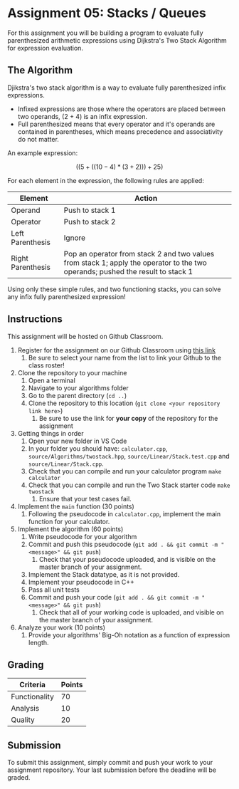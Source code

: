 # Assignment 05: Stacks / Queues  

For this assignment you will be building a program to evaluate fully parenthesized arithmetic expressions using Dijkstra's Two Stack Algorithm for expression evaluation.

## The Algorithm

Djikstra's two stack algorithm is a way to evaluate fully parenthesized infix expressions.

- Infixed expressions are those where the operators are placed between two operands, (2 + 4) is an infix expression.
- Full parenthesized means that every operator and it's operands are contained in parentheses, which means precedence and associativity do not matter.

An example expression:

$$((5 + ((10 - 4) * (3 + 2))) + 25)$$

For each element in the expression, the following rules are applied:

| Element           | Action                                                                                                                         |
| ----------------- | ------------------------------------------------------------------------------------------------------------------------------ |
| Operand           | Push to stack 1                                                                                                                |
| Operator          | Push to stack 2                                                                                                                |
| Left Parenthesis  | Ignore                                                                                                                         |
| Right Parenthesis | Pop an operator from stack 2 and two values from stack 1; apply the operator to the two operands; pushed the result to stack 1 |

Using only these simple rules, and two functioning stacks, you can solve any infix fully parenthesized expression!

## Instructions

This assignment will be hosted on Github Classroom.

1. Register for the assignment on our Github Classroom using [this link](https://classroom.github.com/a/jQi18jXV)
   1. Be sure to select your name from the list to link your Github to the class roster!
2. Clone the repository to your machine
   1. Open a terminal
   2. Navigate to your algorithms folder
   3. Go to the parent directory (`cd ..`)
   4. Clone the repository to this location (`git clone <your repository link here>`)
      1. Be sure to use the link for **your copy** of the repository for the assignment
3. Getting things in order
   1. Open your new folder in VS Code
   2. In your folder you should have: `calculator.cpp`, `source/Algorithms/twostack.hpp`, `source/Linear/Stack.test.cpp` and `source/Linear/Stack.cpp`.
   3. Check that you can compile and run your calculator program `make calculator`
   4. Check that you can compile and run the Two Stack starter code `make twostack`
      1. Ensure that your test cases fail.
4. Implement the `main` function (30 points)
   1. Following the pseudocode in `calculator.cpp`, implement the main function for your calculator.
5. Implement the algorithm (60 points)
   1. Write pseudocode for your algorithm
   2. Commit and push this pseudocode (`git add . && git commit -m "<message>" && git push`)
      1. Check that your pseudocode uploaded, and is visible on the master branch of your assignment.
   3. Implement the Stack datatype, as it is not provided.
   4. Implement your pseudocode in C++
   5. Pass all unit tests
   6. Commit and push your code (`git add . && git commit -m "<message>" && git push`)
      1. Check that all of your working code is uploaded, and visible on the master branch of your assignment.
6. Analyze your work (10 points)
   1. Provide your algorithms' Big-Oh notation as a function of expression length.

## Grading

| Criteria      | Points |
| ------------- | ------ |
| Functionality | 70     |
| Analysis      | 10     |
| Quality       | 20     |

## Submission

To submit this assignment, simply commit and push your work to your assignment repository.
Your last submission before the deadline will be graded.
